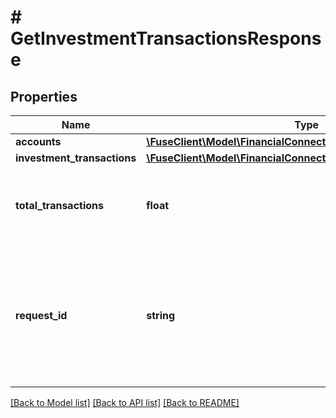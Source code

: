 # # GetInvestmentTransactionsResponse

## Properties

Name | Type | Description | Notes
------------ | ------------- | ------------- | -------------
**accounts** | [**\FuseClient\Model\FinancialConnectionsAccount[]**](FinancialConnectionsAccount.md) |  |
**investment_transactions** | [**\FuseClient\Model\FinancialConnectionsInvestmentTransaction[]**](FinancialConnectionsInvestmentTransaction.md) |  |
**total_transactions** | **float** | The total number of transactions within the specified date range. | [optional]
**request_id** | **string** | An identifier that is exclusive to the request and can serve as a means for investigating and resolving issues. |

[[Back to Model list]](../../README.md#models) [[Back to API list]](../../README.md#endpoints) [[Back to README]](../../README.md)
